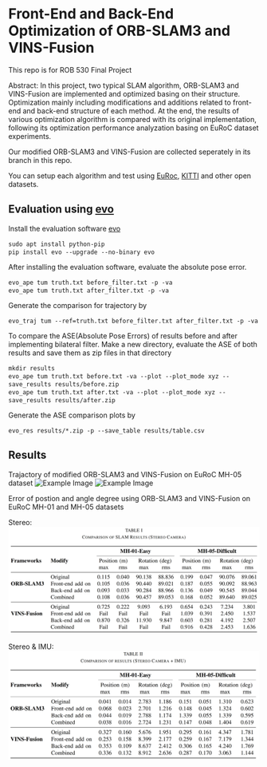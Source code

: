# Front-End and Back-End Optimization of ORB-SLAM3 and VINS-Fusion
This repo is for ROB 530 Final Project

Abstract: In this project, two typical SLAM algorithm, ORB-SLAM3 and VINS-Fusion are implemented and optimized basing on their structure. Optimization mainly including modifications and additions related to front-end and back-end structure of each method. At the end, the results of various optimization algorithm is compared with its original implementation, following its optimization performance analyzation basing on EuRoC dataset experiments.


Our modified ORB-SLAM3 and VINS-Fusion are collected seperately in its branch in this repo. 

You can setup each algorithm and test using [EuRoc](https://projects.asl.ethz.ch/datasets/doku.php?id=kmavvisualinertialdatasets), [KITTI](https://www.cvlibs.net/datasets/kitti/eval_odometry.php) and other open datasets. 

## Evaluation using [evo](https://github.com/MichaelGrupp/evo)
Install the evaluation software [evo](https://github.com/MichaelGrupp/evo)
```
sudo apt install python-pip 
pip install evo --upgrade --no-binary evo 
```
After installing the evaluation software, evaluate the absolute pose error.
```
evo_ape tum truth.txt before_filter.txt -p -va
evo_ape tum truth.txt after_filter.txt -p -va 
```
Generate the comparison for trajectory by 
```
evo_traj tum --ref=truth.txt before_filter.txt after_filter.txt -p -va 
```
To compare the ASE(Absolute Pose Errors) of results before and after implementing bilateral filter. Make a new directory, evaluate the ASE of both results and save them as zip files in that directory 
```
mkdir results
evo_ape tum truth.txt before.txt -va --plot --plot_mode xyz --save_results results/before.zip
evo_ape tum truth.txt after.txt -va --plot --plot_mode xyz --save_results results/after.zip
```
Generate the ASE comparison plots by 
```
evo_res results/*.zip -p --save_table results/table.csv
```

## Results

Trajactory of modified ORB-SLAM3 and VINS-Fusion on EuRoC MH-05 dataset
![Example Image](media/ORB_MH05_Stereo_IMU.png)
![Example Image](media/VINS_MH05_Stereo_IMU.png)

Error of postion and angle degree using ORB-SLAM3 and VINS-Fusion on EuRoC MH-01 and MH-05 datasets

Stereo:
![Example Image](media/Stereo_results.png)

Stereo & IMU:
![Example Image](media/Stereo_IMU_results.png)
